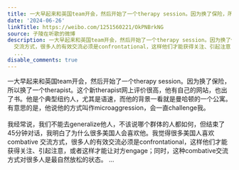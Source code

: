 ```yaml
---
title: 一大早起来和英国team开会，然后开始了一个therapy session。因为换了保险，所以换了一个therapist。这个新therapist网上评价很高，他有自己的网站，也出了书。...
date: '2024-06-26'
linkTitle: https://weibo.com/1251560221/OkPNBrkNG
source: 子陵在听歌的微博
description: 一大早起来和英国team开会，然后开始了一个therapy session。因为换了保险，所以换了一个therapist。这个新therapist网上评价很高，他有自己的网站，也出了书。他是个典型纽约人，尤其是语速，而他的背景一看就是曼哈顿的一个公寓。有意思的是，他说他的方式叫作microaggression，会一直challenge我。<br><br>我经常说，我们不能去generalize他人，不该说哪个群体的人都如何，但结束了45分钟对话，我明白了为什么很多美国人会喜欢他。我觉得很多美国人喜欢combative
  交流方式，很多人的有效交流必须是confrontational，这样他们才能获得关注、引起注意，或者这样才能让对方engage；同时，这种combative交流方式对很多人是最自然放松的状态。
  ...
disable_comments: true
---
```

一大早起来和英国team开会，然后开始了一个therapy session。因为换了保险，所以换了一个therapist。这个新therapist网上评价很高，他有自己的网站，也出了书。他是个典型纽约人，尤其是语速，而他的背景一看就是曼哈顿的一个公寓。有意思的是，他说他的方式叫作microaggression，会一直challenge我。<br><br>我经常说，我们不能去generalize他人，不该说哪个群体的人都如何，但结束了45分钟对话，我明白了为什么很多美国人会喜欢他。我觉得很多美国人喜欢combative 交流方式，很多人的有效交流必须是confrontational，这样他们才能获得关注、引起注意，或者这样才能让对方engage；同时，这种combative交流方式对很多人是最自然放松的状态。 ...